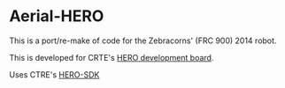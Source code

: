 # Aerial-HERO
This is a port/re-make of code for the Zebracorns' (FRC 900) 2014 robot.

This is developed for CRTE's [HERO development board](http://www.ctr-electronics.com/control-system/hro.html).

Uses CTRE's [HERO-SDK](https://github.com/CrossTheRoadElec/HERO-SDK)
